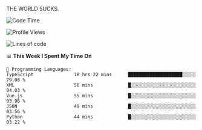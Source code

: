 THE WORLD SUCKS.

<!--START_SECTION:waka-->
![Code Time](http://img.shields.io/badge/Code%20Time-736%20hrs%2054%20mins-blue)

![Profile Views](http://img.shields.io/badge/Profile%20Views-0-blue)

![Lines of code](https://img.shields.io/badge/From%20Hello%20World%20I%27ve%20Written-2.1%20million%20lines%20of%20code-blue)

📊 **This Week I Spent My Time On** 

```text
💬 Programming Languages: 
TypeScript               18 hrs 22 mins      ████████████████████░░░░░   79.08 % 
XML                      56 mins             █░░░░░░░░░░░░░░░░░░░░░░░░   04.03 % 
Vue.js                   55 mins             █░░░░░░░░░░░░░░░░░░░░░░░░   03.96 % 
JSON                     49 mins             █░░░░░░░░░░░░░░░░░░░░░░░░   03.56 % 
Python                   44 mins             █░░░░░░░░░░░░░░░░░░░░░░░░   03.22 % 
```


<!--END_SECTION:waka-->
